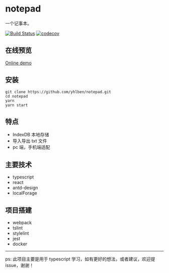 # notepad

一个记事本。

[![Build Status](https://www.travis-ci.org/yhlben/notepad.svg?branch=master)](https://www.travis-ci.org/yhlben/notepad)
[![codecov](https://codecov.io/gh/yhlben/notepad/branch/master/graph/badge.svg)](https://codecov.io/gh/yhlben/notepad)

## 在线预览

[Online demo](http://yinhengli.com:8083)

## 安装

``` shell
git clone https://github.com/yhlben/notepad.git
cd notepad
yarn
yarn start
```

## 特点

- IndexDB 本地存储
- 导入导出 txt 文件
- pc 端，手机端适配

## 主要技术

- typescript
- react
- antd-design
- localForage

## 项目搭建

- webpack
- tslint
- stylelint
- jest
- docker

---

ps: 此项目主要是用于 typescript 学习，如有更好的想法，或者建议，欢迎提 issue，谢谢！
